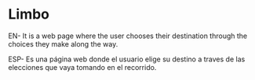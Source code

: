 # Limbo
EN- It is a web page where the user chooses their destination through the choices they make along the way.

ESP- Es una página web donde el usuario elige su destino a traves de las elecciones que vaya tomando en el recorrido.
